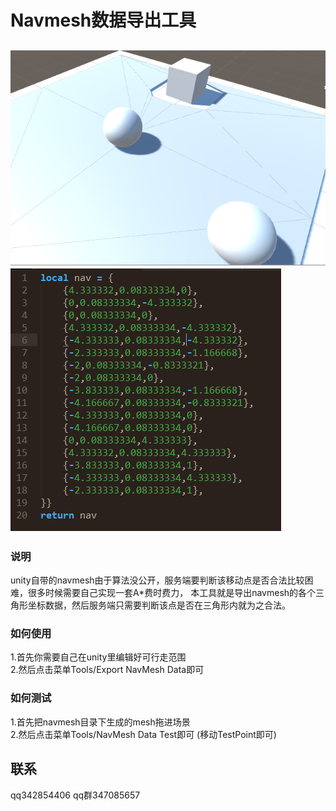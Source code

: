 Navmesh数据导出工具
====
![](picture/photo1.png)
![](picture/photo2.png)
-------  
### 说明
unity自带的navmesh由于算法没公开，服务端要判断该移动点是否合法比较困难，很多时候需要自己实现一套A*费时费力，
本工具就是导出navmesh的各个三角形坐标数据，然后服务端只需要判断该点是否在三角形内就为之合法。<br>

### 如何使用
1.首先你需要自己在unity里编辑好可行走范围<br>
2.然后点击菜单Tools/Export NavMesh Data即可<br>

### 如何测试
1.首先把navmesh目录下生成的mesh拖进场景<br>
2.然后点击菜单Tools/NavMesh Data Test即可 (移动TestPoint即可)<br>

联系
-------
qq342854406  qq群347085657
